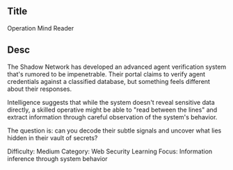 ## Title
Operation Mind Reader


## Desc

The Shadow Network has developed an advanced agent verification system that's rumored to be impenetrable. Their portal claims to verify agent credentials against a classified database, but something feels different about their responses.

Intelligence suggests that while the system doesn't reveal sensitive data directly, a skilled operative might be able to "read between the lines" and extract information through careful observation of the system's behavior. 

The question is: can you decode their subtle signals and uncover what lies hidden in their vault of secrets?

Difficulty: Medium
Category: Web Security
Learning Focus: Information inference through system behavior
